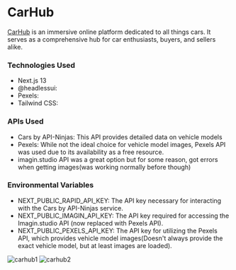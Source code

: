 # CarHub

[CarHub](https://dub.sh/carhub) is an immersive online platform dedicated to all things cars. It serves as a comprehensive hub for car enthusiasts, buyers, and sellers alike.



### Technologies Used

- Next.js 13
- @headlessui: 
- Pexels: 
- Tailwind CSS:

### APIs Used

- Cars by API-Ninjas: This API provides detailed data on vehicle models
- Pexels: While not the ideal choice for vehicle model images, Pexels API was used due to its availability as a free resource.
- imagin.studio API was a great option but for some reason, got errors when getting images(was working normally before though)

### Environmental Variables

- NEXT_PUBLIC_RAPID_API_KEY: The API key necessary for interacting with the Cars by API-Ninjas service.
- NEXT_PUBLIC_IMAGIN_API_KEY: The API key required for accessing the Imagin.studio API (now replaced with Pexels API).
- NEXT_PUBLIC_PEXELS_API_KEY: The API key for utilizing the Pexels API, which provides vehicle model images(Doesn't always provide the exact vehicle model, but at least images are loaded).


<img src='https://i.postimg.cc/qMCpg02c/carhub1.png' alt='carhub1'/>
<img src='https://i.postimg.cc/RZ54H8Tk/carhub2.png' alt='carhub2'/>

